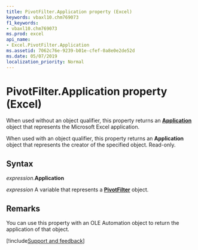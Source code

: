 ```yaml
---
title: PivotFilter.Application property (Excel)
keywords: vbaxl10.chm769073
f1_keywords:
- vbaxl10.chm769073
ms.prod: excel
api_name:
- Excel.PivotFilter.Application
ms.assetid: 7062c76e-9239-b01e-cfef-0a8e0e2de52d
ms.date: 05/07/2019
localization_priority: Normal
---
```



# PivotFilter.Application property (Excel)

When used without an object qualifier, this property returns an **[Application](Excel.Application(object).md)** object that represents the Microsoft Excel application. 

When used with an object qualifier, this property returns an **Application** object that represents the creator of the specified object. Read-only.


## Syntax

_expression_.**Application**

_expression_ A variable that represents a **[PivotFilter](Excel.PivotFilter.md)** object.


## Remarks

You can use this property with an OLE Automation object to return the application of that object.




[!include[Support and feedback](~/includes/feedback-boilerplate.md)]
